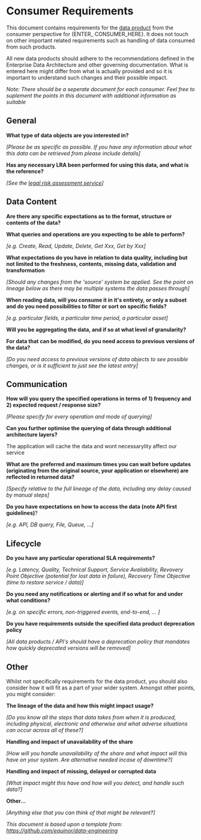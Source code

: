 # Consumer Requirements
This document contains requirements for the [data product](https://statoilsrm.sharepoint.com/sites/EDM/SitePages/Data-products.aspx) from the consumer perspective for {ENTER_ CONSUMER_HERE}. It does not touch on other important related requirements such as handling of data consumed from such products.

All new data products should adhere to the recommendations defined in the Enterprise Data Architecture and other governing documentation. What is entered here might differ from what is actually provided and so it is important to understand such changes and their possible impact.

*Note: There should be a seperate document for each consumer. Feel free to suplement the points in this document with additional information as suitable*


## General

**What type of data objects are you interested in?**

*[Please be as specific as possible. If you have any information about what this data can be retrieved from please include details]*

**Has any necessary LRA been performed for using this data, and what is the reference?**

*[See the [legal risk assessment service](https://equinor.service-now.com/selfservice?id=kb_article&sys_id=c5acb55fdb610c94c293199f299619dd)]*

## Data Content

**Are there any specific expectations as to the format, structure or contents of the data?**


**What queries and operations are you expecting to be able to perform?**

*[e.g. Create, Read, Update, Delete, Get Xxx, Get by Xxx]*

**What expectations do you have in relation to data quality, including but not limited to the freshness, contents, missing data, validation and transformation**

*[Should any changes from the 'source' system be applied. See the point on lineage below as there may be multiple systems the data passes through]*

**When reading data, will you consume it in it's entirety, or only a subset and do you need possibilities to filter or sort on specific fields?**

*[e.g. particular fields, a particular time period, a particular asset]*

**Will you be aggregating the data, and if so at what level of granularity?**


**For data that can be modified, do you need access to previous versions of the data?**

*[Do you need access to previous versions of data objects to see possible changes, or is it sufficient to just see the latest entry]*

## Communication

**How will you query the specified operations in terms of 1) frequency and 2) expected request / response size?**

*[Please specify for every operation and mode of querying]*

**Can you further optimise the querying of data through additional architecture layers?**

The application will cache the data and wont necessarylity affect our service 

**What are the preferred and maximum times you can wait before updates (originating from the original source, your application or elsewhere) are reflected in returned data?**

*[Specify relative to the full lineage of the data, including any delay caused by manual steps]*

**Do you have expectations on how to access the data (note API first guidelines)**?

*[e.g. API, DB query, File, Queue, ...]*

## Lifecycle

**Do you have any particular operational SLA requirements?**

*[e.g. Latency, Quality, Technical Support, Service Availability, Revovery Point Objective (potential for lost data in failure), Recovery Time Objective (time to restore service / data)]*

**Do you need any notifications or alerting and if so what for and under what conditions?**

*[e.g. on specific errors, non-triggered events, end-to-end, ... ]*

**Do you have requirements outside the specified data product deprecation policy**

*[All data products / API's should have a deprecation policy that mandates how quickly deprecated versions will be removed]*

## Other

Whilst not specifically requirements for the data product, you should also consider how it will fit as a part of your wider system. Amongst other points, you might consider:

**The lineage of the data and how this might impact usage?**

*[Do you know all the steps that data takes from when it is produced, including physical, electronic and otherwise and what adverse situations can occur across all of these?]*

**Handling and impact of unavailability of the share**

*[How will you handle unavailability of the share and what impact will this have on your system. Are alternative needed incase of downtime?]*

**Handling and impact of missing, delayed or corrupted data**

*[What impact might this have and how will you detect, and handle such data?]*

**Other...**

*[Anything else that you can think of that might be relevant?]*

*This document is based upon a template from: https://github.com/equinor/data-engineering*
